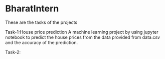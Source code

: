 # BharatIntern
These are the tasks of the projects

Task-1:House price prediction
A machine learning project by using jupyter notebook to predict the house prices from the data provided from data.csv and the accuracy of the prediction.

Task-2:
